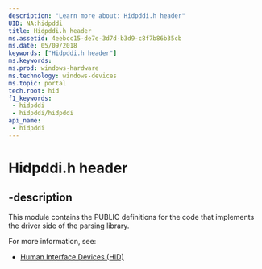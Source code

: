 ```yaml
---
description: "Learn more about: Hidpddi.h header"
UID: NA:hidpddi
title: Hidpddi.h header
ms.assetid: 4eebcc15-de7e-3d7d-b3d9-c8f7b86b35cb
ms.date: 05/09/2018
keywords: ["Hidpddi.h header"]
ms.keywords: 
ms.prod: windows-hardware
ms.technology: windows-devices
ms.topic: portal
tech.root: hid
f1_keywords:
 - hidpddi
 - hidpddi/hidpddi
api_name:
 - hidpddi
---
```


# Hidpddi.h header

## -description

This module contains the PUBLIC definitions for the code that implements the driver side of the parsing library.

For more information, see:

- [Human Interface Devices (HID)](../_hid/index.md)

